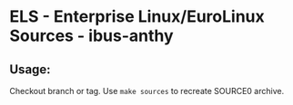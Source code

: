 # ELS - Enterprise Linux/EuroLinux Sources - ibus-anthy
 
## Usage:
  Checkout branch or tag. Use `make sources` to recreate  SOURCE0 archive.
